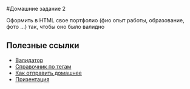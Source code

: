 #Домашние задание 2 

Оформить в HTML  свое портфолио (фио опыт работы, образование, фото ...) 
так, чтобы оно было валидно

## Полезные ссылки

  * [Валидатор](http://validator.w3.org/)
  * [Справочник по тегам](htmlbook.ru)
  * [Как отправить домашнее](https://github.com/meded90/URTK-develop-front-end__dz-1-git/blob/master/README.md)
  * [Призентация ](https://docs.google.com/presentation/d/1eBtEDxue-5cA2FYsaKmeM4BXNzpe1wlvuf3kIQjnGU0/edit?usp=sharing)
